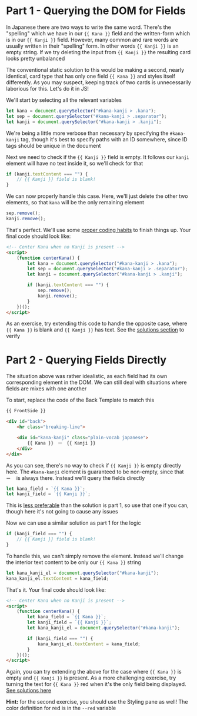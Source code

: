 # Part 1 - Querying the DOM for Fields

In Japanese there are two ways to write the same word. There's the "spelling"
which we have in our `{{ Kana }}` field and the written-form which is in our `{{
Kanji }}` field. However, many common and rare words are usually written in
their "spelling" form. In other words `{{ Kanji }}` is an empty string. If we
try deleting the input from `{{ Kanji }}` the resulting card looks pretty
unbalanced

<!--TODO: ![Card without kanji](images/rust-logo-blk.svg) -->

The conventional static solution to this would be making a second, nearly
identical, card type that has only one field `{{ Kana }}` and styles itself
differently. As you may suspect, keeping track of two cards is unnecessarily
laborious for this. Let's do it in JS!

We'll start by selecting all the relevant variables

```javascript
let kana = document.querySelector("#kana-kanji > .kana");
let sep = document.querySelector("#kana-kanji > .separator");
let kanji = document.querySelector("#kana-kanji > .kanji");
```

We're being a little more verbose than necessary by specifying the `#kana-kanji`
tag, though it's best to specify paths with an ID somewhere, since ID tags
should be unique in the document

Next we need to check if the `{{ Kanji }}` field is empty. It follows our
`kanji` element will have no text inside it, so we'll check for that

```javascript
if (kanji.textContent === "") {
    // {{ Kanji }} field is blank!
}
```

We can now properly handle this case. Here, we'll just delete the other two
elements, so that `kana` will be the only remaining element


```javascript
sep.remove();
kanji.remove();
```

That's perfect. We'll use some [proper coding habits](/anki_js/coding_style.md)
to finish things up. Your final code should look like:

```html
<!-- Center Kana when no Kanji is present -->
<script>
    (function centerKana() {
        let kana = document.querySelector("#kana-kanji > .kana");
        let sep = document.querySelector("#kana-kanji > .separator");
        let kanji = document.querySelector("#kana-kanji > .kanji");

        if (kanji.textContent === "") {
            sep.remove();
            kanji.remove();
        }
    })();
</script>
```

As an exercise, try extending this code to handle the opposite case, where `{{
Kana }}` is blank and `{{ Kanji }}` has text. See the [solutions
section](solutions_1.html#exercise-1---centering-kanji) to verify

# Part 2 - Querying Fields Directly

The situation above was rather idealistic, as each field had its own
corresponding element in the DOM. We can still deal with situations where fields
are mixes with one another

To start, replace the code of the Back Template to match this

```html
{{ FrontSide }}

<div id="back">
    <hr class="breaking-line">

    <div id="kana-kanji" class="plain-vocab japanese">
        {{ Kana }}　ー　{{ Kanji }}
    </div>
</div>
```

As you can see, there's no way to check if `{{ Kanji }}` is empty directly here.
The `#kana-kanji` element is guaranteed to be non-empty, since that `　ー　` is
always there. Instead we'll query the fields directly

```javascript
let kana_field = `{{ Kana }}`;
let kanji_field = `{{ Kanji }}`;
```

This is [less preferable](/anki_js/advanced.md#template-strings) than the
solution is part 1, so use that one if you can, though here it's not going to
cause any issues

Now we can use a similar solution as part 1 for the logic

```javascript
if (kanji_field === "") {
    // {{ Kanji }} field is blank!
}
```

To handle this, we can't simply remove the element. Instead we'll change the
interior text content to be only our `{{ Kana }}` string

```javascript
let kana_kanji_el = document.querySelector("#kana-kanji");
kana_kanji_el.textContent = kana_field;
```

That's it. Your final code should look like:

```html
<!-- Center Kana when no Kanji is present -->
<script>
    (function centerKana() {
        let kana_field = `{{ Kana }}`;
        let kanji_field = `{{ Kanji }}`;
        let kana_kanji_el = document.querySelector("#kana-kanji");

        if (kanji_field === "") {
            kana_kanji_el.textContent = kana_field;
        }
    })();
</script>
```

Again, you can try extending the above for the case where `{{ Kana }}` is empty
and `{{ Kanji }}` is present. As a more challenging exercise, try turning the
text for `{{ Kana }}` red when it's the only field being displayed. [See
solutions here](solutions_1.html#exercise-2---centering-kanji)

<strong>Hint:</strong> for the second exercise, you should use the Styling pane
as well! The color definition for red is in the `--red` variable
